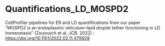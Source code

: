 # Quantifications_LD_MOSPD2

CellProfiler pipelines for ER and LD quantifications from our paper "MOSPD2 is an endoplasmic reticulum–lipid droplet tether functioning in LD homeostasis" (Zouiouich et al, JCB. 2022) : https://doi.org/10.1101/2022.02.11.479928 
